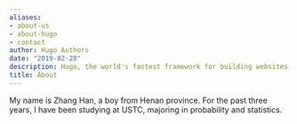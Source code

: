 ```yaml
---
aliases:
- about-us
- about-hugo
- contact
author: Hugo Authors
date: "2019-02-28"
description: Hugo, the world's fastest framework for building websites
title: About
---
```


My name is Zhang Han, a boy from Henan province. For the past three years, I have been studying at USTC, majoring in probability and statistics.
